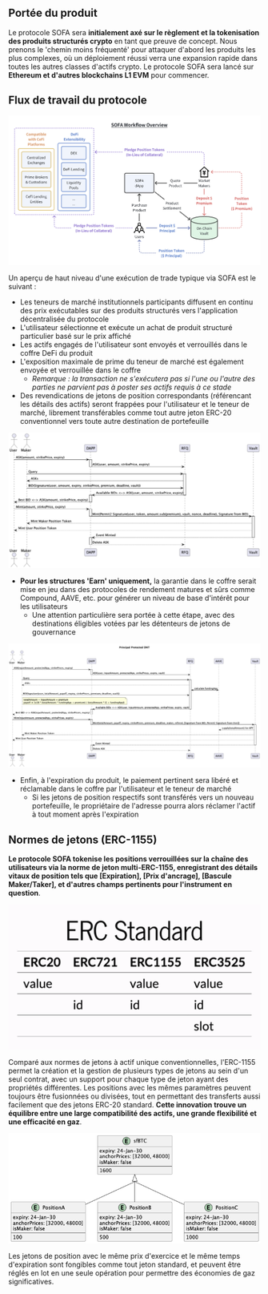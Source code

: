 ## Portée du produit

Le protocole SOFA sera **initialement axé sur le règlement et la tokenisation des produits structurés crypto** en tant que preuve de concept. Nous prenons le 'chemin moins fréquenté' pour attaquer d'abord les produits les plus complexes, où un déploiement réussi verra une expansion rapide dans toutes les autres classes d'actifs crypto. Le protocole SOFA sera lancé sur **Ethereum et d'autres blockchains L1 EVM** pour commencer.

## Flux de travail du protocole

![](../../static/draw4.png)

Un aperçu de haut niveau d'une exécution de trade typique via SOFA est le suivant :

- Les teneurs de marché institutionnels participants diffusent en continu des prix exécutables sur des produits structurés vers l'application décentralisée du protocole
- L'utilisateur sélectionne et exécute un achat de produit structuré particulier basé sur le prix affiché
- Les actifs engagés de l'utilisateur sont envoyés et verrouillés dans le coffre DeFi du produit
- L'exposition maximale de prime du teneur de marché est également envoyée et verrouillée dans le coffre
  - _Remarque : la transaction ne s'exécutera pas si l'une ou l'autre des parties ne parvient pas à poster ses actifs requis à ce stade_
- Des revendications de jetons de position correspondants (référencant les détails des actifs) seront frappées pour l'utilisateur et le teneur de marché, librement transférables comme tout autre jeton ERC-20 conventionnel vers toute autre destination de portefeuille

![](../../static/TnMSbh4G7oO4fDxf7FbuTkh2sbe.png)

- **Pour les structures 'Earn' uniquement,** la garantie dans le coffre serait mise en jeu dans des protocoles de rendement matures et sûrs comme Compound, AAVE, etc. pour générer un niveau de base d'intérêt pour les utilisateurs
  - Une attention particulière sera portée à cette étape, avec des destinations éligibles votées par les détenteurs de jetons de gouvernance

![](../../static/Stosbf6jcoxtvyxnO3OuSb9XsPf.png)

- Enfin, à l'expiration du produit, le paiement pertinent sera libéré et réclamable dans le coffre par l'utilisateur et le teneur de marché
  - Si les jetons de position respectifs sont transférés vers un nouveau portefeuille, le propriétaire de l'adresse pourra alors réclamer l'actif à tout moment après l'expiration

## Normes de jetons (ERC-1155)

**Le protocole SOFA tokenise les positions verrouillées sur la chaîne des utilisateurs via la norme de jeton multi-ERC-1155, enregistrant des détails vitaux de position tels que [Expiration], [Prix d'ancrage], [Bascule Maker/Taker], et d'autres champs pertinents pour l'instrument en question**.

![](../../static/UhIbbGdnioqb4pxRiouubc9fsOg.png)

Comparé aux normes de jetons à actif unique conventionnelles, l'ERC-1155 permet la création et la gestion de plusieurs types de jetons au sein d'un seul contrat, avec un support pour chaque type de jeton ayant des propriétés différentes. Les positions avec les mêmes paramètres peuvent toujours être fusionnées ou divisées, tout en permettant des transferts aussi facilement que des jetons ERC-20 standard. **Cette innovation trouve un équilibre entre une large compatibilité des actifs, une grande flexibilité et une efficacité en gaz**.

![](../../static/DkgrbQ5FDo5ZyxxdZvmuoixCsee.png)

Les jetons de position avec le même prix d'exercice et le même temps d'expiration sont fongibles comme tout jeton standard, et peuvent être réglés en lot en une seule opération pour permettre des économies de gaz significatives.